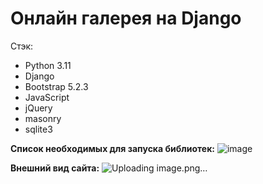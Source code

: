 # Онлайн галерея на Django

Стэк:
- Python 3.11
- Django
- Bootstrap 5.2.3
- JavaScript
- jQuery
- masonry
- sqlite3

**Список необходимых для запуска библиотек:**
![image](https://github.com/Wizze-exe/web_app_gallery/assets/56793645/4a85cab5-5604-420a-bf00-6affe3562634)

**Внешний вид сайта:**
![Uploading image.png…]()
